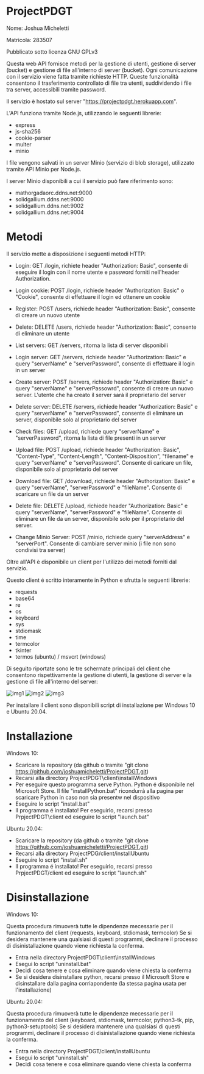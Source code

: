 # ProjectPDGT

Nome: Joshua Micheletti

Matricola: 283507

Pubblicato sotto licenza GNU GPLv3

Questa web API fornisce metodi per la gestione di utenti, gestione di server (bucket) e gestione di file all'interno di server (bucket).
Ogni comunicazione con il servizio viene fatta tramite richieste HTTP.
Queste funzionalità consentono il trasferimento controllato di file tra utenti, suddividendo i file tra server, accessibili tramite password.

Il servizio è hostato sul server "https://projectpdgt.herokuapp.com".

L'API funziona tramite Node.js, utilizzando le seguenti librerie:
- express
- js-sha256
- cookie-parser
- multer
- minio

I file vengono salvati in un server Minio (servizio di blob storage), utilizzato tramite API Minio per Node.js.

I server Minio disponibili a cui il servizio può fare riferimento sono:
- mathorgadaorc.ddns.net:9000
- solidgallium.ddns.net:9000
- solidgallium.ddns.net:9002
- solidgallium.ddns.net:9004

# Metodi

Il servizio mette a disposizione i seguenti metodi HTTP:
- Login: GET /login, richiete header "Authorization: Basic", consente di eseguire il login con il nome utente e password forniti nell'header Authorization.
- Login cookie: POST /login, richiede header "Authorization: Basic" o "Cookie", consente di effettuare il login ed ottenere un cookie
- Register: POST /users, richiede header "Authorization: Basic", consente di creare un nuovo utente
- Delete: DELETE /users, richiede header "Authorization: Basic", consente di eliminare un utente

- List servers: GET /servers, ritorna la lista di server disponibili
- Login server: GET /servers, richiede header "Authorization: Basic" e query "serverName" e "serverPassword", consente di effettuare il login in un server
- Create server: POST /servers, richiede header "Authorization: Basic" e query "serverName" e "serverPassowrd", consente di creare un nuovo server. L'utente che ha creato il server sarà il proprietario del server
- Delete server: DELETE /servers, richiede header "Authorization: Basic" e query "serverName" e "serverPassword", consente di eliminare un server, disponibile solo al proprietario del server

- Check files: GET /upload, richiede query "serverName" e "serverPassword", ritorna la lista di file presenti in un server
- Upload file: POST /upload, richiede header "Authorization: Basic", "Content-Type", "Content-Length", "Content-Disposition", "filename" e query "serverName" e "serverPassword". Consente di caricare un file, disponibile solo al proprietario del server
- Download file: GET /download, richiede header "Authorization: Basic" e query "serverName", "serverPassword" e "fileName". Consente di scaricare un file da un server
- Delete file: DELETE /upload, richiede header "Authorization: Basic" e query "serverName", "serverPassword" e "fileName". Consente di eliminare un file da un server, disponibile solo per il proprietario del server.

- Change Minio Server: POST /minio, richiede query "serverAddress" e "serverPort". Consente di cambiare server minio (i file non sono condivisi tra server)

Oltre all'API è disponibile un client per l'utilizzo dei metodi forniti dal servizio.

Questo client é scritto interamente in Python e sfrutta le seguenti librerie:
- requests
- base64
- re
- os
- keyboard
- sys
- stdiomask
- time
- termcolor
- tkinter
- termos (ubuntu) / msvcrt (windows)

Di seguito riportate sono le tre schermate principali del client che consentono rispettivamente la gestione di utenti, la gestione di server e la gestione di file all'interno del server:

![img1](https://ibb.co/yPGV2w6)
![img2](https://ibb.co/M77wMtL)
![img3](https://ibb.co/KjHwKGw)


Per installare il client sono disponibili script di installazione per Windows 10 e Ubuntu 20.04.

# Installazione

Windows 10:

- Scaricare la repository (da github o tramite "git clone https://github.com/joshuamicheletti/ProjectPDGT.git)
- Recarsi alla directory ProjectPDGT\client\installWindows
- Per eseguire questo programma serve Python. Python é disponibile nel Microsoft Store. Il file "installPython.bat" ricondurrà alla pagina per scaricare Python in caso non sia presentw nel dispositivo
- Eseguire lo script "install.bat"
- Il programma é installato! Per eseguirlo, recarsi presso PrpjectPDGT\client ed eseguire lo script "launch.bat"


Ubuntu 20.04:

- Scaricare la repository (da github o tramite "git clone https://github.com/joshuamicheletti/ProjectPDGT.git)
- Recarsi alla directory ProjectPDG/client/installUbuntu
- Eseguire lo script "install.sh"
- Il programma é installato! Per eseguirlo, recarsi presso PrpjectPDGT/client ed eseguire lo script "launch.sh"


# Disinstallazione

Windows 10:

Questa procedura rimuoverà tutte le dipendenze mecessarie per il funzionamento del client (requests, keyboard, stdiomask, termcolor)
Se si desidera mantenere una qualsiasi di questi programmi, declinare il processo di disinistallazione quando viene richiesta la conferma.

- Entra nella directory ProjectPDGT\client\installWindows
- Esegui lo script "uninstall.bat"
- Decidi cosa tenere e cosa eliminare quando viene chiesta la conferma
- Se si desidera disinstallare python, recarsi presso il Microsoft Store e disinstallare dalla pagina corriapondente (la stessa pagina usata per l'installazione)


Ubuntu 20.04:

Questa procedura rimuoverà tutte le dipendenze mecessarie per il funzionamento del client (keyboard, stdiomask, termcolor, python3-tk, pip, python3-setuptools)
Se si desidera mantenere una qualsiasi di questi programmi, declinare il processo di disinistallazione quando viene richiesta la conferma.

- Entra nella directory ProjectPDGT/client/installUbuntu
- Esegui lo script "uninstall.sh"
- Decidi cosa tenere e cosa eliminare quando viene chiesta la conferma
